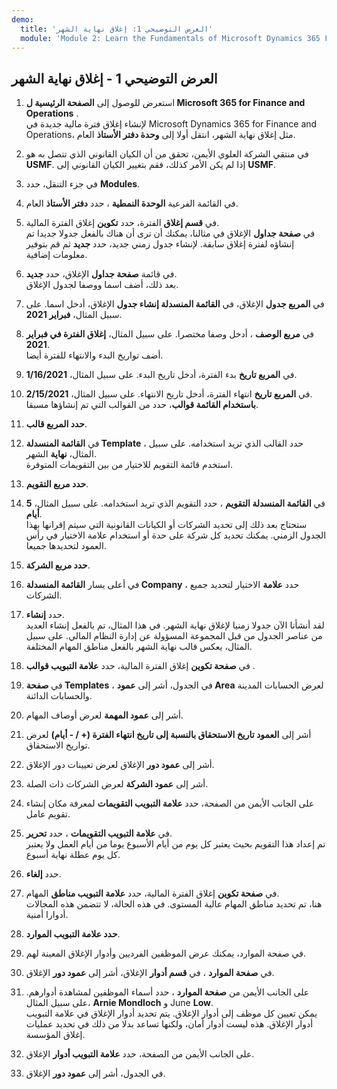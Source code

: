 ```yaml
---
demo:
  title: 'العرض التوضيحي 1: إغلاق نهاية الشهر'
  module: 'Module 2: Learn the Fundamentals of Microsoft Dynamics 365 Finance'
---
```


## العرض التوضيحي 1 - إغلاق نهاية الشهر

1. استعرض للوصول إلى **الصفحة الرئيسية ل Microsoft 365 for Finance and Operations** .  
    لإنشاء إغلاق فترة مالية جديدة في Microsoft Dynamics 365 for Finance and Operations، مثل إغلاق نهاية الشهر، انتقل أولا إلى **وحدة دفتر الأستاذ** العام.

1. في منتقي الشركة العلوي الأيمن، تحقق من أن الكيان القانوني الذي تتصل به هو **USMF**. إذا لم يكن الأمر كذلك، فقم بتغيير الكيان القانوني إلى **USMF**.

1. في جزء التنقل، حدد **Modules**.

1. في القائمة الفرعية **الوحدة النمطية** ، حدد **دفتر الأستاذ** العام.

1. في **قسم إغلاق** الفترة، حدد **تكوين** إغلاق الفترة المالية.  
    في **صفحة جداول** الإغلاق في مثالنا، يمكنك أن ترى أن هناك بالفعل جدولا جديدا تم إنشاؤه لفترة إغلاق سابقة. لإنشاء جدول زمني جديد، حدد **جديد** ثم قم بتوفير معلومات إضافية.

1. في قائمة **صفحة جداول** الإغلاق، حدد **جديد**.  
    بعد ذلك، أضف اسما ووصفا لجدول الإغلاق.

1. في **المربع جدول** الإغلاق، في **القائمة المنسدلة إنشاء جدول** الإغلاق، أدخل اسما. على سبيل المثال، **فبراير 2021**.

1. في **مربع الوصف** ، أدخل وصفا مختصرا. على سبيل المثال، **إغلاق الفترة في فبراير 2021**.  
    أضف تواريخ البدء والانتهاء للفترة أيضا.

1. في **المربع تاريخ** بدء الفترة، أدخل تاريخ البدء. على سبيل المثال، **1/16/2021**.

1. في **المربع تاريخ** انتهاء الفترة، أدخل تاريخ الانتهاء. على سبيل المثال، **2/15/2021**.  
    **باستخدام القائمة قوالب**، حدد من القوالب التي تم إنشاؤها مسبقا.

1. **حدد المربع قالب**.

1. في **القائمة المنسدلة Template** ، حدد القالب الذي تريد استخدامه. على سبيل المثال، **نهاية** الشهر.  
    استخدم قائمة التقويم للاختيار من بين التقويمات المتوفرة.

1. **حدد مربع التقويم**.

1. في **القائمة المنسدلة التقويم** ، حدد التقويم الذي تريد استخدامه. على سبيل المثال، **5 أيام**.  
ستحتاج بعد ذلك إلى تحديد الشركات أو الكيانات القانونية التي سيتم إقرانها بهذا الجدول الزمني. يمكنك تحديد كل شركة على حدة أو استخدام علامة الاختيار في رأس العمود لتحديدها جميعا.

1. **حدد مربع الشركة**.

1. في أعلى يسار **القائمة المنسدلة Company** ، حدد **علامة** الاختيار لتحديد جميع الشركات.

1. حدد **إنشاء**.  
    لقد أنشأنا الآن جدولا زمنيا لإغلاق نهاية الشهر. في هذا المثال، تم بالفعل إنشاء العديد من عناصر الجدول من قبل المجموعة المسؤولة عن إدارة النظام المالي. على سبيل المثال، يعكس قالب نهاية الشهر بالفعل مناطق المهام المختلفة.

1. في **صفحة تكوين** إغلاق الفترة المالية، حدد **علامة التبويب قوالب** .

1. في **صفحة Templates** ، في الجدول، أشر إلى **عمود Area** لعرض الحسابات المدينة والحسابات الدائنة.

1. أشر إلى **عمود المهمة** لعرض أوصاف المهام.

1. أشر إلى **العمود تاريخ الاستحقاق بالنسبة إلى تاريخ انتهاء الفترة (+ / - أيام)** لعرض تواريخ الاستحقاق.

1. أشر إلى **عمود دور** الإغلاق لعرض تعيينات دور الإغلاق.

1. أشر إلى **عمود الشركة** لعرض الشركات ذات الصلة.

1. على الجانب الأيمن من الصفحة، حدد **علامة التبويب التقويمات** لمعرفة مكان إنشاء تقويم عامل.

1. في **علامة التبويب التقويمات** ، حدد **تحرير**.  
    تم إعداد هذا التقويم بحيث يعتبر كل يوم من أيام الأسبوع يوما من أيام العمل ولا يعتبر كل يوم عطلة نهاية أسبوع.

1. حدد **إلغاء**.

1. في **صفحة تكوين** إغلاق الفترة المالية، حدد **علامة التبويب مناطق** المهام.  
    هنا، تم تحديد مناطق المهام عالية المستوى. في هذه الحالة، لا تتضمن هذه المجالات أدوارا أمنية.

1. **حدد علامة التبويب الموارد**.

1. في صفحة الموارد، يمكنك عرض الموظفين الفرديين وأدوار الإغلاق المعينة لهم.

1. في **صفحة الموارد** ، في **قسم أدوار** الإغلاق، أشر إلى **عمود دور** الإغلاق.

1. على الجانب الأيمن من **صفحة الموارد** ، حدد أسماء الموظفين لمشاهدة أدوارهم. على سبيل المثال، **Arnie Mondloch** و June **Low**.  
    يمكن تعيين كل موظف إلى أدوار الإغلاق. يتم تحديد أدوار الإغلاق في علامة التبويب أدوار الإغلاق. هذه ليست أدوار أمان، ولكنها تساعد بدلا من ذلك في تحديد عمليات إغلاق المؤسسة.

1. على الجانب الأيمن من الصفحة، حدد **علامة التبويب أدوار** الإغلاق.

1. في الجدول، أشر إلى **عمود دور** الإغلاق.
